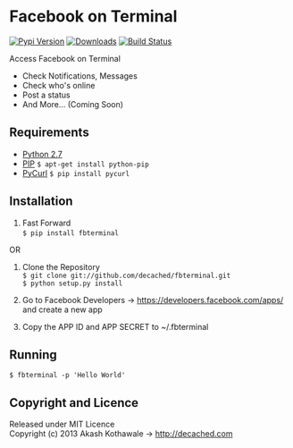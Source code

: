 Facebook on Terminal
===
[![Pypi Version](https://pypip.in/v/fbterminal/badge.png)](https://crate.io/packages/fbterminal) [![Downloads](https://pypip.in/d/fbterminal/badge.png)](https://crate.io/packages/fbterminal) [![Build Status](https://travis-ci.org/decached/fbterminal.png?branch=master)](https://travis-ci.org/decached/fbterminal)

Access Facebook on Terminal

- Check Notifications, Messages
- Check who's online
- Post a status
- And More... (Coming Soon)

Requirements
---
- [Python 2.7](http://www.python.org/download/releases/2.7.3)
- [PIP](http://pypi.python.org/pypi/pip) `$ apt-get install python-pip`
- [PyCurl](http://pycurl.sourceforge.net) `$ pip install pycurl`

Installation
---
1. Fast Forward  
    `$ pip install fbterminal`

OR

1. Clone the Repository  
	`$ git clone git://github.com/decached/fbterminal.git`  
    `$ python setup.py install`

2. Go to Facebook Developers -> https://developers.facebook.com/apps/ and create a new app

3. Copy the APP ID and APP SECRET to ~/.fbterminal

Running
---
`$ fbterminal -p 'Hello World'`

Copyright and Licence
---
Released under MIT Licence  
Copyright (c) 2013 Akash Kothawale -> http://decached.com
